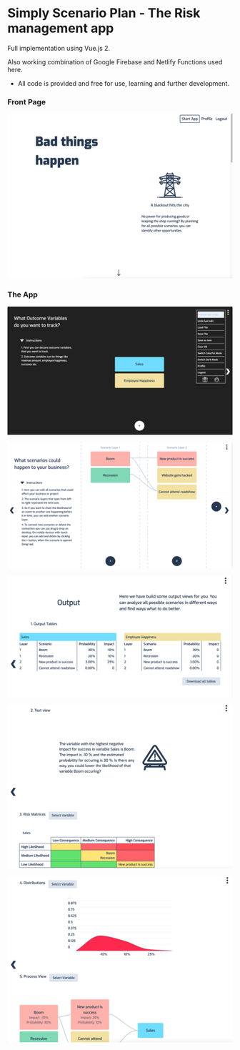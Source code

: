 # Simply Scenario Plan - The Risk management app

Full implementation using Vue.js 2.

Also working combination of Google Firebase and Netlify Functions used here.

- All code is provided and free for use, learning and further development.

### Front Page
![Front Page](screenshots/screen_front.png)

### The App
![App](screenshots/screen_app1.png)

![App](screenshots/screen_app2.png)

![App](screenshots/screen_app3.png)

![App](screenshots/screen_app4.png)

![App](screenshots/screen_app5.png)


